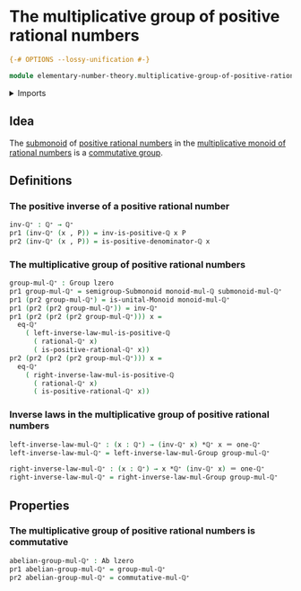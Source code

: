 # The multiplicative group of positive rational numbers

```agda
{-# OPTIONS --lossy-unification #-}

module elementary-number-theory.multiplicative-group-of-positive-rational-numbers where
```

<details><summary>Imports</summary>

```agda
open import elementary-number-theory.multiplication-rational-numbers
open import elementary-number-theory.multiplicative-monoid-of-rational-numbers
open import elementary-number-theory.positive-rational-numbers
open import elementary-number-theory.rational-numbers

open import foundation.cartesian-product-types
open import foundation.dependent-pair-types
open import foundation.identity-types
open import foundation.universe-levels

open import group-theory.abelian-groups
open import group-theory.groups
open import group-theory.monoids
open import group-theory.submonoids
```

</details>

## Idea

The [submonoid](group-theory.submonoids.md) of
[positive rational numbers](elementary-number-theory.positive-rational-numbers.md)
in the
[multiplicative monoid of rational numbers](elementary-number-theory.multiplicative-monoid-of-rational-numbers.md)
is a [commutative group](group-theory.abelian-groups.md).

## Definitions

### The positive inverse of a positive rational number

```agda
inv-ℚ⁺ : ℚ⁺ → ℚ⁺
pr1 (inv-ℚ⁺ (x , P)) = inv-is-positive-ℚ x P
pr2 (inv-ℚ⁺ (x , P)) = is-positive-denominator-ℚ x
```

### The multiplicative group of positive rational numbers

```agda
group-mul-ℚ⁺ : Group lzero
pr1 group-mul-ℚ⁺ = semigroup-Submonoid monoid-mul-ℚ submonoid-mul-ℚ⁺
pr1 (pr2 group-mul-ℚ⁺) = is-unital-Monoid monoid-mul-ℚ⁺
pr1 (pr2 (pr2 group-mul-ℚ⁺)) = inv-ℚ⁺
pr1 (pr2 (pr2 (pr2 group-mul-ℚ⁺))) x =
  eq-ℚ⁺
    ( left-inverse-law-mul-is-positive-ℚ
      ( rational-ℚ⁺ x)
      ( is-positive-rational-ℚ⁺ x))
pr2 (pr2 (pr2 (pr2 group-mul-ℚ⁺))) x =
  eq-ℚ⁺
    ( right-inverse-law-mul-is-positive-ℚ
      ( rational-ℚ⁺ x)
      ( is-positive-rational-ℚ⁺ x))
```

### Inverse laws in the multiplicative group of positive rational numbers

```agda
left-inverse-law-mul-ℚ⁺ : (x : ℚ⁺) → (inv-ℚ⁺ x) *ℚ⁺ x ＝ one-ℚ⁺
left-inverse-law-mul-ℚ⁺ = left-inverse-law-mul-Group group-mul-ℚ⁺

right-inverse-law-mul-ℚ⁺ : (x : ℚ⁺) → x *ℚ⁺ (inv-ℚ⁺ x) ＝ one-ℚ⁺
right-inverse-law-mul-ℚ⁺ = right-inverse-law-mul-Group group-mul-ℚ⁺
```

## Properties

### The multiplicative group of positive rational numbers is commutative

```agda
abelian-group-mul-ℚ⁺ : Ab lzero
pr1 abelian-group-mul-ℚ⁺ = group-mul-ℚ⁺
pr2 abelian-group-mul-ℚ⁺ = commutative-mul-ℚ⁺
```

